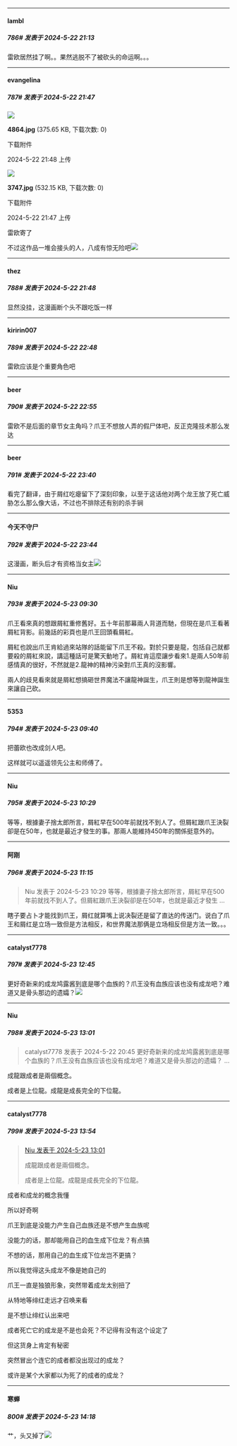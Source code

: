 ﻿
*****

####  lambl  
##### 786#       发表于 2024-5-22 21:13

雷欧居然挂了啊。。果然逃脱不了被砍头的命运啊。。。


*****

####  evangelina  
##### 787#       发表于 2024-5-22 21:47

<img src="https://img.saraba1st.com/forum/202405/22/214800i1lkzkl3lbm6zk6l.jpg" referrerpolicy="no-referrer">

<strong>4864.jpg</strong> (375.65 KB, 下载次数: 0)

下载附件

2024-5-22 21:48 上传

<img src="https://img.saraba1st.com/forum/202405/22/214758oykg59yhfx6q6xhq.jpg" referrerpolicy="no-referrer">

<strong>3747.jpg</strong> (532.15 KB, 下载次数: 0)

下载附件

2024-5-22 21:47 上传

雷欧寄了

不过这作品一堆会接头的人，八成有惊无险吧<img src="https://static.saraba1st.com/image/smiley/face2017/091.png" referrerpolicy="no-referrer">

*****

####  thez  
##### 788#       发表于 2024-5-22 21:48

显然没挂，这漫画断个头不跟吃饭一样


*****

####  kiririn007  
##### 789#       发表于 2024-5-22 22:48

雷欧应该是个重要角色吧


*****

####  beer  
##### 790#       发表于 2024-5-22 22:55

雷欧不是后面的章节女主角吗？爪王不想放人弄的假尸体吧，反正克隆技术那么发达


*****

####  beer  
##### 791#       发表于 2024-5-22 23:40

看完了翻译，由于屑红吃瘪留下了深刻印象，以至于这话他对两个龙王放了死亡威胁怎么那么像大话，不过也不排除还有别的杀手锏

*****

####  今天不守尸  
##### 792#       发表于 2024-5-22 23:44

这漫画，断头后才有资格当女主<img src="https://static.saraba1st.com/image/smiley/face2017/067.png" referrerpolicy="no-referrer">


*****

####  Niu  
##### 793#       发表于 2024-5-23 09:30

爪王看來真的想跟屑紅重修舊好。五十年前那幕兩人背道而馳，但現在是爪王看著屑紅背影。前幾話的彩頁也是爪王回頭看屑紅。

屑紅也說出爪王肯給過來站隊的話能留下爪王不殺。對於只要是龍，包括自己就都要殺的屑紅來說，講這種話可是驚天動地了。屑紅肯這麼讓步看來1.是兩人50年前感情真的很好，不然就是2.龍神的精神污染對爪王真的沒影響。

兩人的歧見看來就是屑紅想搞砸世界魔法不讓龍神誕生，爪王則是想等到龍神誕生來讓自己砍。


*****

####  5353  
##### 794#       发表于 2024-5-23 09:40

把蕾欧也改成剑人吧。

这样就可以遥遥领先公主和师傅了。


*****

####  Niu  
##### 795#       发表于 2024-5-23 10:29

等等，根據妻子捨太郎所言，屑紅早在500年前就找不到人了。但屑紅跟爪王決裂卻是在50年，也就是最近才發生的事。那兩人能維持450年的關係挺意外的。


*****

####  阿刚  
##### 796#       发表于 2024-5-23 11:15

<blockquote>Niu 发表于 2024-5-23 10:29
等等，根據妻子捨太郎所言，屑紅早在500年前就找不到人了。但屑紅跟爪王決裂卻是在50年，也就是最近才發生 ...</blockquote>
瞎子要占卜才能找到爪王，屑红就算嘴上说决裂还是留了直达的传送门。说白了爪王和屑红是立场一致但是方法相反，和世界魔法那俩是立场相反但是方法一致。。。


*****

####  catalyst7778  
##### 797#       发表于 2024-5-23 12:45

更好奇新来的成龙鸠露酱到底是哪个血族的？爪王没有血族应该也没有成龙吧？难道又是骨头那边的遗孀？<img src="https://static.saraba1st.com/image/smiley/face2017/049.png" referrerpolicy="no-referrer">


*****

####  Niu  
##### 798#       发表于 2024-5-23 13:01

<blockquote>catalyst7778 发表于 2024-5-22 20:45
更好奇新来的成龙鸠露酱到底是哪个血族的？爪王没有血族应该也没有成龙吧？难道又是骨头那边的遗孀？ ...</blockquote>
成龍跟成者是兩個概念。

成者是上位龍。成龍是成長完全的下位龍。


*****

####  catalyst7778  
##### 799#       发表于 2024-5-23 13:54

<blockquote><a href="httphttps://bbs.saraba1st.com/2b/forum.php?mod=redirect&amp;goto=findpost&amp;pid=64974522&amp;ptid=1946186" target="_blank">Niu 发表于 2024-5-23 13:01</a>

成龍跟成者是兩個概念。

成者是上位龍。成龍是成長完全的下位龍。</blockquote>
成者和成龙的概念我懂

所以好奇啊

爪王到底是没能力产生自己血族还是不想产生血族呢

没能力的话，那却能用自己的血生成下位龙？有点搞

不想的话，那用自己的血生成下位龙岂不更搞？

所以我觉得这头成龙不像是她自己的

爪王一直是独狼形象，突然带着成龙太别扭了

从特地等绯红走远才召唤来看

是不想让绯红认出来吧

成者死亡它的成龙是不是也会死？不记得有没有这个设定了

但这货身上肯定有秘密

突然冒出个连它的成者都没出现过的成龙？

或许是某个大家都以为死了的成者的成龙？


*****

####  寒蝉  
##### 800#       发表于 2024-5-23 14:18

艹，头又掉了<img src="https://static.saraba1st.com/image/smiley/face2017/091.png" referrerpolicy="no-referrer">

